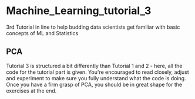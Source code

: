 # Machine_Learning_tutorial_3
3rd Tutorial in line to help budding data scientists get familiar with basic concepts of ML and Statistics

## PCA

Tutorial 3 is structured a bit differently than Tutorial 1 and 2 - here, all the code for the tutorial part is given. You're encouraged to read closely, adjust and experiment to make sure you fully understand what the code is doing. Once you have a firm grasp of PCA, you should be in great shape for the exercises at the end.

